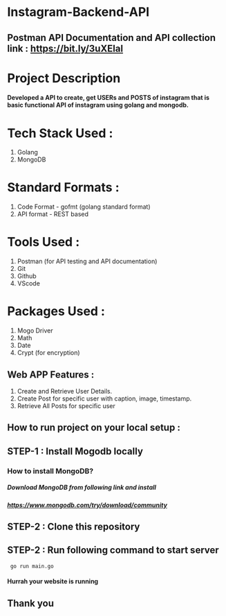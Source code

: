 # Instagram-Backend-API

## Postman API Documentation and API collection link : https://bit.ly/3uXEIal
# Project Description
#### Developed a API to create, get USERs and POSTS of instagram that is basic functional API of instagram using golang and mongodb.

# Tech Stack Used :
1. Golang
2. MongoDB

# Standard Formats :
1. Code Format - gofmt (golang standard format)
2. API format - REST based

# Tools Used :
1. Postman (for API testing and API documentation)
2. Git
3. Github
4. VScode

# Packages Used :
1. Mogo Driver
2. Math
3. Date
4. Crypt (for encryption)

## Web APP Features :
1. Create and Retrieve User Details.
2. Create Post for specific user with caption, image, timestamp.
3. Retrieve All Posts for specific user 
 
## How to run project on your local setup :
## STEP-1 : Install Mogodb locally
### How to install MongoDB?
##### Download MongoDB from following link and install 
##### https://www.mongodb.com/try/download/community


## STEP-2 : Clone this repository

## STEP-2 : Run following command to start server
``` go run main.go```


#### Hurrah your website is running
## Thank you


